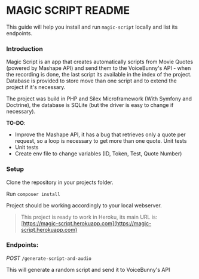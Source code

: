 MAGIC SCRIPT README
======================

This guide will help you install and run `magic-script` locally and list its endpoints.

### Introduction 
Magic Script is an app that creates automatically scripts from Movie Quotes (powered by
Mashape API)
and send them to the VoiceBunny's API - when the recording is done, the last script its 
available in the index of the project.
Database is provided to store move than one script and to extend the project if it's necessary.

The project was build in PHP and Silex Microframework (With Symfony and Doctrine), the database
is SQLite (but the driver is easy to change if necessary).

**TO-DO**: 
* Improve the Mashape API, it has a bug that retrieves only a quote per request, so a 
loop is necessary to get more than one quote. Unit tests
* Unit tests
* Create env file to change variables (ID, Token, Test, Quote Number)


### Setup

Clone the repository in your projects folder.

Run `composer install`

Project should be working accordingly to your local webserver.

> This project is ready to work in Heroku, its main URL is: [https://magic-script.herokuapp.com](https://magic-script.herokuapp.com)

### Endpoints:

*POST* `/generate-script-and-audio`

This will generate a random script and send it to VoiceBunny's API
